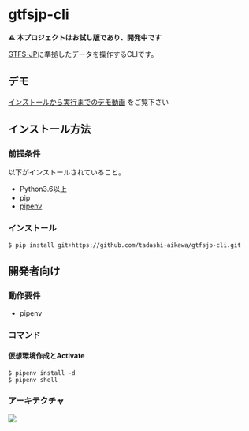 # gtfsjp-cli

**⚠ 本プロジェクトはお試し版であり、開発中です**

[GTFS-JP]に準拠したデータを操作するCLIです。

[GTFS-JP]: https://www.gtfs.jp/developpers-guide/format-reference.html

## デモ

[インストールから実行までのデモ動画](https://dl.dropboxusercontent.com/s/zqtw0tzshfp1c9l/demo.mp4) をご覧下さい

## インストール方法

### 前提条件

以下がインストールされていること。

* Python3.6以上
* pip
* [pipenv](https://pypi.org/project/pipenv/)

### インストール

```
$ pip install git+https://github.com/tadashi-aikawa/gtfsjp-cli.git
```

## 開発者向け

### 動作要件

* pipenv

### コマンド

#### 仮想環境作成とActivate

```
$ pipenv install -d
$ pipenv shell
```

### アーキテクチャ

[![](https://cacoo.com/diagrams/FaXrS1rZ5c7SUxiF-4B5CE.png)](https://cacoo.com/diagrams/FaXrS1rZ5c7SUxiF/4B5CE)
